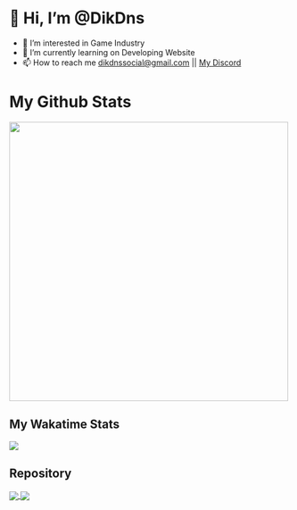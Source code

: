 # 👋 Hi, I’m @DikDns
- 👀 I’m interested in Game Industry
- 🌱 I’m currently learning on Developing Website
- 📫 How to reach me dikdnssocial@gmail.com || <a href="https://discordapp.com/users/168393351186481153" target="_blank">My Discord</a>

# My Github Stats
<div>
  <img style="width:500px;" src="https://github-readme-stats.vercel.app/api?username=DikDns&show_icons=true&theme=cobalt" />
 </div>
 
## My Wakatime Stats
<div>
  <img align="center" src="https://github-readme-stats.vercel.app/api/wakatime?username=DikDns&theme=cobalt" />
</div>

## Repository
<div>
  <a href="https://github.com/DikDns/dikdns.github.io">
    <img align="center" src="https://github-readme-stats.vercel.app/api/pin/?username=DikDns&repo=dikdns.github.io&show_icons=true&theme=cobalt" />
  </a>
  <a href="https://github.com/sitcomsmanda/sitcomsmanda.github.io">
    <img align="center" src="https://github-readme-stats.vercel.app/api/pin/?username=sitcomsmanda&repo=sitcomsmanda.github.io&show_icons=true&theme=cobalt" />
  </a>
</div>
